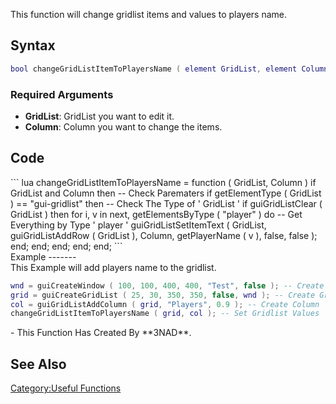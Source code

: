 <pageclass class="#228B22" subcaption="Useful Function"></pageclass> <lowercasetitle/>

This function will change gridlist items and values to players name.

Syntax
------

``` lua
bool changeGridListItemToPlayersName ( element GridList, element Column )
```

### Required Arguments

-   **GridList**: GridList you want to edit it.
-   **Column**: Column you want to change the items.

Code
----

<section name="Function source" class="client" show="true">
``` lua
changeGridListItemToPlayersName = function ( GridList, Column )
    if GridList and Column then -- Check Parematers
        if getElementType ( GridList ) == "gui-gridlist" then -- Check The Type of ' GridList '
            if guiGridListClear ( GridList ) then
                for i, v in next, getElementsByType ( "player" ) do -- Get Everything by Type ' player ' 
                    guiGridListSetItemText ( GridList, guiGridListAddRow ( GridList ), Column, getPlayerName ( v ), false, false );
                end;
            end;
        end;
    end;
end;
```

</section>
Example
-------

<section name="Client-side example" class="client" show="true">
This Example will add players name to the gridlist.

``` lua
wnd = guiCreateWindow ( 100, 100, 400, 400, "Test", false ); -- Create Window
grid = guiCreateGridList ( 25, 30, 350, 350, false, wnd ); -- Create Gridlist
col = guiGridListAddColumn ( grid, "Players", 0.9 ); -- Create Column
changeGridListItemToPlayersName ( grid, col ); -- Set Gridlist Values
```

</section>
-   This Function Has Created By **3NAD**.

See Also
--------

[Category:Useful Functions](/docs/category-useful_functions.md "wikilink")
